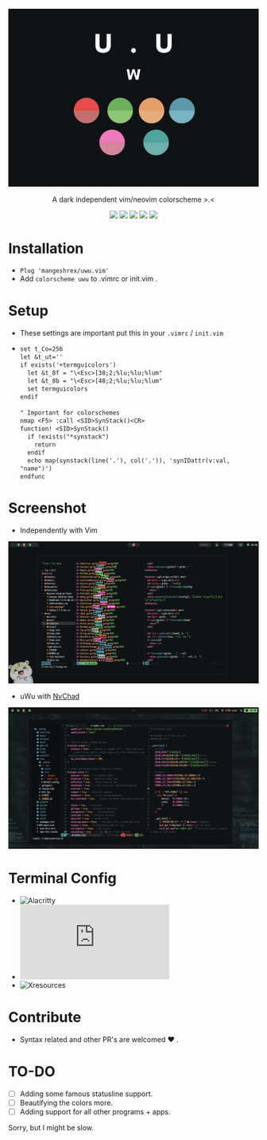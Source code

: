 <p align-"center"> 
	<img src="assets/uwu.png" alt="uwu colorscheme">
</p>
<p align="center">
A dark independent vim/neovim colorscheme >.< 
</p>

<p align="center"> 
<img src="https://img.shields.io/github/stars/Mangeshrex/uwu.vim?color=d3869b&labelColor=2F3131&style=for-the-badge"> <img src="https://img.shields.io/github/issues/Mangeshrex/uwu.vim?color=e7ac7e&labelColor=2F3131&style=for-the-badge">  
<img src="https://img.shields.io/static/v1?label=license&message=MIT&color=5b98a9&labelColor=2F3131&style=for-the-badge"> 
<img src="https://img.shields.io/github/forks/Mangeshrex/uwu.vim?color=e74c4c&labelColor=2F3131&style=for-the-badge"> <img src="https://img.shields.io/static/v1?label=PR%27s&message=Welcomed&color=51a39f&labelColor=2F3131&style=for-the-badge"> 
</p> 

# Installation 
- ```Plug 'mangeshrex/uwu.vim' ``` 
- Add ```colorscheme uwu``` to .vimrc or init.vim . 

# Setup 
- These settings are important put this in your ```.vimrc``` / ```init.vim```
- ``` 
  set t_Co=256
  let &t_ut=''
  if exists('+termguicolors')
    let &t_8f = "\<Esc>[38;2;%lu;%lu;%lum"
    let &t_8b = "\<Esc>[48;2;%lu;%lu;%lum"
    set termguicolors
  endif

  " Important for colorschemes
  nmap <F5> :call <SID>SynStack()<CR>
  function! <SID>SynStack()
    if !exists("*synstack")
      return
    endif
    echo map(synstack(line('.'), col('.')), 'synIDattr(v:val, "name")')
  endfunc 

# Screenshot 
- Independently with Vim 
<img src="assets/uwu-vim.png" alt="uwu with vim"> 

- uWu with <a href="https://github.com/NvChad/NvChad">NvChad</a> 
<img src="assets/uwu-nvchad.png" alt="uwu colors with nvchad"> 

# Terminal Config
- ![Alacritty](https://github.com/mangeshrex/dotfiles/tree/main/uWu/alacritty/alacritty.yml) 
- ![Kitty](https://github.com/Mangeshrex/dotfiles/tree/main/uWu/kitty/kitty.conf) 
- ![Xresources](https://github.com/Mangeshrex/dotfiles/blob/main/uWu/.Xresources) 

# Contribute 
- Syntax related and other PR's are welcomed  ❤️ .

# TO-DO 
- [ ] Adding some famous statusline support. 
- [ ] Beautifying the colors more. 
- [ ] Adding support for all other programs + apps. 

Sorry, but I might be slow. 

